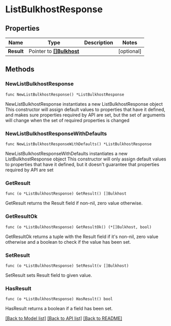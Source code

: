 # ListBulkhostResponse

## Properties

Name | Type | Description | Notes
------------ | ------------- | ------------- | -------------
**Result** | Pointer to [**[]Bulkhost**](Bulkhost.md) |  | [optional] 

## Methods

### NewListBulkhostResponse

`func NewListBulkhostResponse() *ListBulkhostResponse`

NewListBulkhostResponse instantiates a new ListBulkhostResponse object
This constructor will assign default values to properties that have it defined,
and makes sure properties required by API are set, but the set of arguments
will change when the set of required properties is changed

### NewListBulkhostResponseWithDefaults

`func NewListBulkhostResponseWithDefaults() *ListBulkhostResponse`

NewListBulkhostResponseWithDefaults instantiates a new ListBulkhostResponse object
This constructor will only assign default values to properties that have it defined,
but it doesn't guarantee that properties required by API are set

### GetResult

`func (o *ListBulkhostResponse) GetResult() []Bulkhost`

GetResult returns the Result field if non-nil, zero value otherwise.

### GetResultOk

`func (o *ListBulkhostResponse) GetResultOk() (*[]Bulkhost, bool)`

GetResultOk returns a tuple with the Result field if it's non-nil, zero value otherwise
and a boolean to check if the value has been set.

### SetResult

`func (o *ListBulkhostResponse) SetResult(v []Bulkhost)`

SetResult sets Result field to given value.

### HasResult

`func (o *ListBulkhostResponse) HasResult() bool`

HasResult returns a boolean if a field has been set.


[[Back to Model list]](../README.md#documentation-for-models) [[Back to API list]](../README.md#documentation-for-api-endpoints) [[Back to README]](../README.md)


